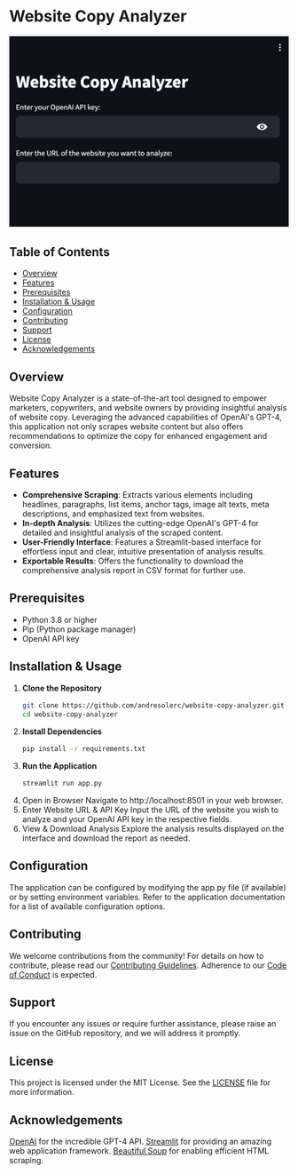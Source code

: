 # Website Copy Analyzer

![Website Copy Analyzer Screenshot](https://github.com/andresolerc/website-copy-analyser/blob/main/website-copy-analyser.png)

## Table of Contents
- [Overview](#overview)
- [Features](#features)
- [Prerequisites](#prerequisites)
- [Installation & Usage](#installation--usage)
- [Configuration](#configuration)
- [Contributing](#contributing)
- [Support](#support)
- [License](#license)
- [Acknowledgements](#acknowledgements)

## Overview

Website Copy Analyzer is a state-of-the-art tool designed to empower marketers, copywriters, and website owners by providing insightful analysis of website copy. Leveraging the advanced capabilities of OpenAI's GPT-4, this application not only scrapes website content but also offers recommendations to optimize the copy for enhanced engagement and conversion.

## Features

- **Comprehensive Scraping**: Extracts various elements including headlines, paragraphs, list items, anchor tags, image alt texts, meta descriptions, and emphasized text from websites.
- **In-depth Analysis**: Utilizes the cutting-edge OpenAI's GPT-4 for detailed and insightful analysis of the scraped content.
- **User-Friendly Interface**: Features a Streamlit-based interface for effortless input and clear, intuitive presentation of analysis results.
- **Exportable Results**: Offers the functionality to download the comprehensive analysis report in CSV format for further use.

## Prerequisites

- Python 3.8 or higher
- Pip (Python package manager)
- OpenAI API key

## Installation & Usage

1. **Clone the Repository**
   ```sh
   git clone https://github.com/andresolerc/website-copy-analyzer.git
   cd website-copy-analyzer

2. **Install Dependencies**
   ```sh
   pip install -r requirements.txt

3. **Run the Application**
   ```sh
   streamlit run app.py

4. Open in Browser
    Navigate to http://localhost:8501 in your web browser.
5. Enter Website URL & API Key
    Input the URL of the website you wish to analyze and your OpenAI API key in the respective fields.
6. View & Download Analysis
    Explore the analysis results displayed on the interface and download the report as needed.

## Configuration

The application can be configured by modifying the app.py file (if available) or by setting environment variables. Refer to the application documentation for a list of available configuration options.

## Contributing
We welcome contributions from the community! For details on how to contribute, please read our [Contributing Guidelines](https://chat.openai.com/c/CONTRIBUTING.md). Adherence to our [Code of Conduct](https://chat.openai.com/c/CODE_OF_CONDUCT.md) is expected.

## Support
If you encounter any issues or require further assistance, please raise an issue on the GitHub repository, and we will address it promptly.

## License
This project is licensed under the MIT License. See the [LICENSE](https://chat.openai.com/c/LICENSE) file for more information.

## Acknowledgements
[OpenAI](https://www.openai.com/) for the incredible GPT-4 API.
[Streamlit](https://streamlit.io/) for providing an amazing web application framework.
[Beautiful Soup](https://www.crummy.com/software/BeautifulSoup/) for enabling efficient HTML scraping.

